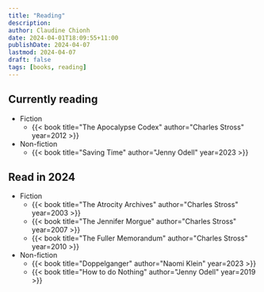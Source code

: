 ```yaml
---
title: "Reading"
description:
author: Claudine Chionh
date: 2024-04-01T18:09:55+11:00
publishDate: 2024-04-07
lastmod: 2024-04-07
draft: false
tags: [books, reading]
---
```


## Currently reading

* Fiction
    * {{< book title="The Apocalypse Codex" author="Charles Stross" year=2012 >}}
* Non-fiction
    * {{< book title="Saving Time" author="Jenny Odell" year=2023 >}}

## Read in 2024

* Fiction
    * {{< book title="The Atrocity Archives" author="Charles Stross" year=2003 >}}
    * {{< book title="The Jennifer Morgue" author="Charles Stross" year=2007 >}}
    * {{< book title="The Fuller Memorandum" author="Charles Stross" year=2010 >}}
* Non-fiction
    * {{< book title="Doppelganger" author="Naomi Klein" year=2023 >}}
    * {{< book title="How to do Nothing" author="Jenny Odell" year=2019 >}}
